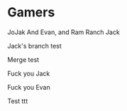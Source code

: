 # Gamers
JoJak And Evan, and Ram Ranch Jack

Jack's branch test

Merge test

Fuck you Jack


Fuck you Evan

Test ttt